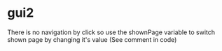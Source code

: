 # gui2

There is no navigation by click so use the shownPage variable to switch shown page by changing it's value (See comment in code)
